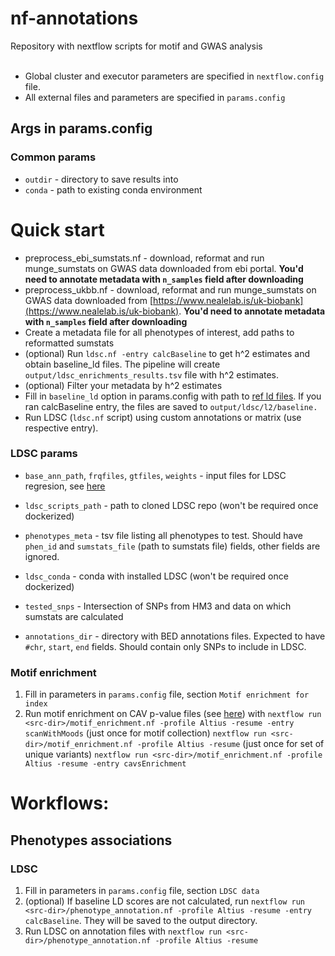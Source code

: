 # nf-annotations
Repository with nextflow scripts for motif and GWAS analysis<br><br>
- Global cluster and executor parameters are specified in ```nextflow.config``` file.
- All external files and parameters are specified in ```params.config```
## Args in params.config
### Common params
- `outdir` - directory to save results into
- `conda` - path to existing conda environment

# Quick start
- preprocess_ebi_sumstats.nf - download, reformat and run munge_sumstats on GWAS data downloaded from ebi portal. **You'd need to annotate metadata with `n_samples` field after downloading**
- preprocess_ukbb.nf - download, reformat and run munge_sumstats on GWAS data downloaded from [https://www.nealelab.is/uk-biobank](https://www.nealelab.is/uk-biobank). **You'd need to annotate metadata with `n_samples` field after downloading**
- Create a metadata file for all phenotypes of interest, add paths to reformatted sumstats
- (optional) Run `ldsc.nf -entry calcBaseline` to get h^2 estimates and obtain baseline_ld files. The pipeline will create `output/ldsc_enrichments_results.tsv` file with h^2 estimates.
- (optional) Filter your metadata by h^2 estimates
- Fill in `baseline_ld` option in params.config with path to [ref ld files](https://github.com/bulik/ldsc/wiki/Partitioned-Heritability#--ref-ld-chr). If you ran calcBaseline entry, the files are saved to `output/ldsc/l2/baseline.`
- Run LDSC (`ldsc.nf` script) using custom annotations or matrix (use respective entry).

### LDSC params
- `base_ann_path`, `frqfiles`, `gtfiles`, `weights` - input files for LDSC regresion, see [here](https://github.com/bulik/ldsc)
- `ldsc_scripts_path` - path to cloned LDSC repo (won't be required once dockerized)
- `phenotypes_meta` - tsv file listing all phenotypes to test. Should have `phen_id` and `sumstats_file` (path to sumstats file) fields, other fields are ignored.
- `ldsc_conda` - conda with installed LDSC (won't be required once dockerized)
- `tested_snps` - Intersection of SNPs from HM3 and data on which sumstats are calculated

- `annotations_dir` - directory with BED annotations files. Expected to have `#chr`, `start`, `end` fields. Should contain only SNPs to include in LDSC.

### Motif enrichment
1) Fill in parameters in ```params.config``` file, section ```Motif enrichment for index```
2) Run motif enrichment on CAV p-value files (see [here](https://github.com/wishabc/nf-babachi)) with 
```nextflow run <src-dir>/motif_enrichment.nf -profile Altius -resume -entry scanWithMoods``` (just once for motif collection)
```nextflow run <src-dir>/motif_enrichment.nf -profile Altius -resume``` (just once for set of unique variants)
```nextflow run <src-dir>/motif_enrichment.nf -profile Altius -resume -entry cavsEnrichment```

# Workflows:
## Phenotypes associations
### LDSC
1) Fill in parameters in ```params.config``` file, section ```LDSC data```
2) (optional) If baseline LD scores are not calculated, run ```nextflow run <src-dir>/phenotype_annotation.nf -profile Altius -resume -entry calcBaseline```. They will be saved to the output directory.
2) Run LDSC on annotation files with
```nextflow run <src-dir>/phenotype_annotation.nf -profile Altius -resume```
